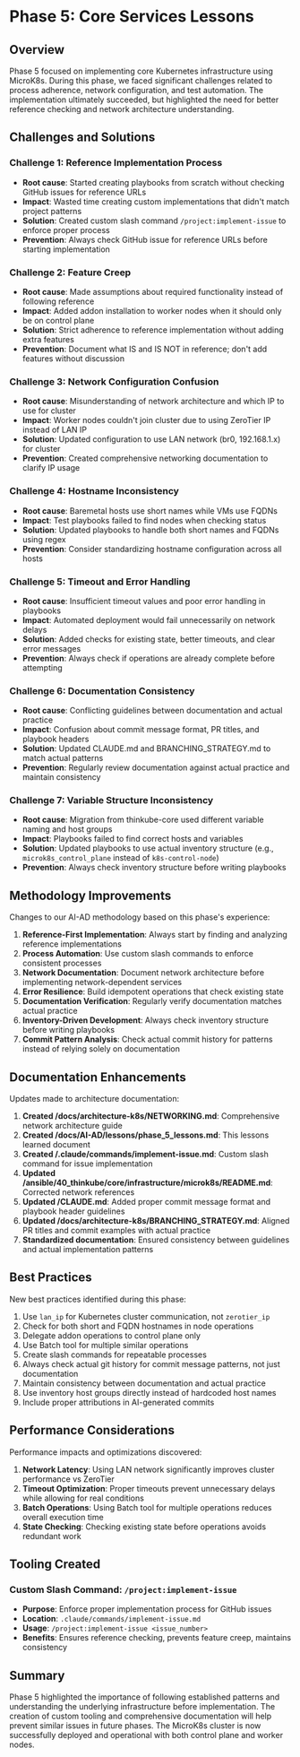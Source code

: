 # Phase 5: Core Services Lessons

## Overview

Phase 5 focused on implementing core Kubernetes infrastructure using MicroK8s. During this phase, we faced significant challenges related to process adherence, network configuration, and test automation. The implementation ultimately succeeded, but highlighted the need for better reference checking and network architecture understanding.

## Challenges and Solutions

### Challenge 1: Reference Implementation Process
- **Root cause**: Started creating playbooks from scratch without checking GitHub issues for reference URLs
- **Impact**: Wasted time creating custom implementations that didn't match project patterns
- **Solution**: Created custom slash command `/project:implement-issue` to enforce proper process
- **Prevention**: Always check GitHub issue for reference URLs before starting implementation

### Challenge 2: Feature Creep
- **Root cause**: Made assumptions about required functionality instead of following reference
- **Impact**: Added addon installation to worker nodes when it should only be on control plane
- **Solution**: Strict adherence to reference implementation without adding extra features
- **Prevention**: Document what IS and IS NOT in reference; don't add features without discussion

### Challenge 3: Network Configuration Confusion
- **Root cause**: Misunderstanding of network architecture and which IP to use for cluster
- **Impact**: Worker nodes couldn't join cluster due to using ZeroTier IP instead of LAN IP
- **Solution**: Updated configuration to use LAN network (br0, 192.168.1.x) for cluster
- **Prevention**: Created comprehensive networking documentation to clarify IP usage

### Challenge 4: Hostname Inconsistency
- **Root cause**: Baremetal hosts use short names while VMs use FQDNs
- **Impact**: Test playbooks failed to find nodes when checking status
- **Solution**: Updated playbooks to handle both short names and FQDNs using regex
- **Prevention**: Consider standardizing hostname configuration across all hosts

### Challenge 5: Timeout and Error Handling
- **Root cause**: Insufficient timeout values and poor error handling in playbooks
- **Impact**: Automated deployment would fail unnecessarily on network delays
- **Solution**: Added checks for existing state, better timeouts, and clear error messages
- **Prevention**: Always check if operations are already complete before attempting

### Challenge 6: Documentation Consistency
- **Root cause**: Conflicting guidelines between documentation and actual practice
- **Impact**: Confusion about commit message format, PR titles, and playbook headers
- **Solution**: Updated CLAUDE.md and BRANCHING_STRATEGY.md to match actual patterns
- **Prevention**: Regularly review documentation against actual practice and maintain consistency

### Challenge 7: Variable Structure Inconsistency
- **Root cause**: Migration from thinkube-core used different variable naming and host groups
- **Impact**: Playbooks failed to find correct hosts and variables
- **Solution**: Updated playbooks to use actual inventory structure (e.g., `microk8s_control_plane` instead of `k8s-control-node`)
- **Prevention**: Always check inventory structure before writing playbooks

## Methodology Improvements

Changes to our AI-AD methodology based on this phase's experience:

1. **Reference-First Implementation**: Always start by finding and analyzing reference implementations
2. **Process Automation**: Use custom slash commands to enforce consistent processes
3. **Network Documentation**: Document network architecture before implementing network-dependent services
4. **Error Resilience**: Build idempotent operations that check existing state
5. **Documentation Verification**: Regularly verify documentation matches actual practice
6. **Inventory-Driven Development**: Always check inventory structure before writing playbooks
7. **Commit Pattern Analysis**: Check actual commit history for patterns instead of relying solely on documentation

## Documentation Enhancements

Updates made to architecture documentation:

1. **Created /docs/architecture-k8s/NETWORKING.md**: Comprehensive network architecture guide
2. **Created /docs/AI-AD/lessons/phase_5_lessons.md**: This lessons learned document
3. **Created /.claude/commands/implement-issue.md**: Custom slash command for issue implementation
4. **Updated /ansible/40_thinkube/core/infrastructure/microk8s/README.md**: Corrected network references
5. **Updated /CLAUDE.md**: Added proper commit message format and playbook header guidelines
6. **Updated /docs/architecture-k8s/BRANCHING_STRATEGY.md**: Aligned PR titles and commit examples with actual practice
7. **Standardized documentation**: Ensured consistency between guidelines and actual implementation patterns

## Best Practices

New best practices identified during this phase:

1. Use `lan_ip` for Kubernetes cluster communication, not `zerotier_ip`
2. Check for both short and FQDN hostnames in node operations
3. Delegate addon operations to control plane only
4. Use Batch tool for multiple similar operations
5. Create slash commands for repeatable processes
6. Always check actual git history for commit message patterns, not just documentation
7. Maintain consistency between documentation and actual practice
8. Use inventory host groups directly instead of hardcoded host names
9. Include proper attributions in AI-generated commits

## Performance Considerations

Performance impacts and optimizations discovered:

1. **Network Latency**: Using LAN network significantly improves cluster performance vs ZeroTier
2. **Timeout Optimization**: Proper timeouts prevent unnecessary delays while allowing for real conditions
3. **Batch Operations**: Using Batch tool for multiple operations reduces overall execution time
4. **State Checking**: Checking existing state before operations avoids redundant work

## Tooling Created

### Custom Slash Command: `/project:implement-issue`
- **Purpose**: Enforce proper implementation process for GitHub issues
- **Location**: `.claude/commands/implement-issue.md`
- **Usage**: `/project:implement-issue <issue_number>`
- **Benefits**: Ensures reference checking, prevents feature creep, maintains consistency

## Summary

Phase 5 highlighted the importance of following established patterns and understanding the underlying infrastructure before implementation. The creation of custom tooling and comprehensive documentation will help prevent similar issues in future phases. The MicroK8s cluster is now successfully deployed and operational with both control plane and worker nodes.